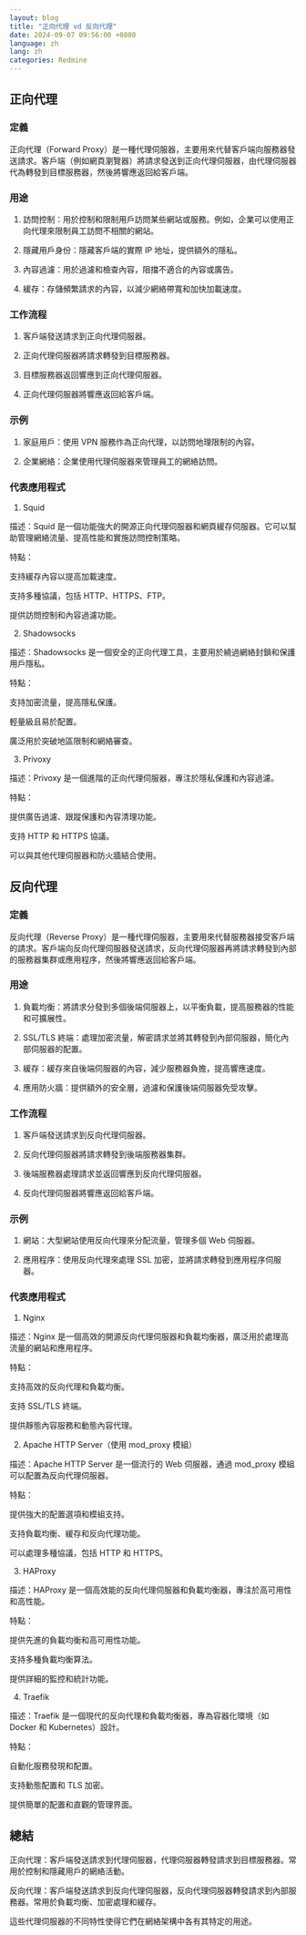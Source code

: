 ```yaml
---
layout: blog
title: "正向代理 vd 反向代理"
date: 2024-09-07 09:56:00 +0800
language: zh
lang: zh
categories: Redmine
---
```


## 正向代理

### 定義

正向代理（Forward Proxy）是一種代理伺服器，主要用來代替客戶端向服務器發送請求。客戶端（例如網頁瀏覽器）將請求發送到正向代理伺服器，由代理伺服器代為轉發到目標服務器，然後將響應返回給客戶端。

### 用途

1. 訪問控制：用於控制和限制用戶訪問某些網站或服務。例如，企業可以使用正向代理來限制員工訪問不相關的網站。

2. 隱藏用戶身份：隱藏客戶端的實際 IP 地址，提供額外的隱私。

3. 內容過濾：用於過濾和檢查內容，阻擋不適合的內容或廣告。

4. 緩存：存儲頻繁請求的內容，以減少網絡帶寬和加快加載速度。

### 工作流程

1. 客戶端發送請求到正向代理伺服器。

2. 正向代理伺服器將請求轉發到目標服務器。

3. 目標服務器返回響應到正向代理伺服器。

4. 正向代理伺服器將響應返回給客戶端。

### 示例

1. 家庭用戶：使用 VPN 服務作為正向代理，以訪問地理限制的內容。

2. 企業網絡：企業使用代理伺服器來管理員工的網絡訪問。

### 代表應用程式

1. Squid

描述：Squid 是一個功能強大的開源正向代理伺服器和網頁緩存伺服器。它可以幫助管理網絡流量、提高性能和實施訪問控制策略。

特點：

支持緩存內容以提高加載速度。

支持多種協議，包括 HTTP、HTTPS、FTP。

提供訪問控制和內容過濾功能。

2. Shadowsocks

描述：Shadowsocks 是一個安全的正向代理工具，主要用於繞過網絡封鎖和保護用戶隱私。

特點：

支持加密流量，提高隱私保護。

輕量級且易於配置。

廣泛用於突破地區限制和網絡審查。

3. Privoxy

描述：Privoxy 是一個進階的正向代理伺服器，專注於隱私保護和內容過濾。

特點：

提供廣告過濾、跟蹤保護和內容清理功能。

支持 HTTP 和 HTTPS 協議。

可以與其他代理伺服器和防火牆結合使用。

## 反向代理

### 定義

反向代理（Reverse Proxy）是一種代理伺服器，主要用來代替服務器接受客戶端的請求。客戶端向反向代理伺服器發送請求，反向代理伺服器再將請求轉發到內部的服務器集群或應用程序，然後將響應返回給客戶端。

### 用途

1. 負載均衡：將請求分發到多個後端伺服器上，以平衡負載，提高服務器的性能和可擴展性。

2. SSL/TLS 終端：處理加密流量，解密請求並將其轉發到內部伺服器，簡化內部伺服器的配置。

3. 緩存：緩存來自後端伺服器的內容，減少服務器負擔，提高響應速度。

4. 應用防火牆：提供額外的安全層，過濾和保護後端伺服器免受攻擊。

### 工作流程

1. 客戶端發送請求到反向代理伺服器。

2. 反向代理伺服器將請求轉發到後端服務器集群。

3. 後端服務器處理請求並返回響應到反向代理伺服器。

4. 反向代理伺服器將響應返回給客戶端。

### 示例

1. 網站：大型網站使用反向代理來分配流量，管理多個 Web 伺服器。

2. 應用程序：使用反向代理來處理 SSL 加密，並將請求轉發到應用程序伺服器。

### 代表應用程式

1. Nginx

描述：Nginx 是一個高效的開源反向代理伺服器和負載均衡器，廣泛用於處理高流量的網站和應用程序。

特點：

支持高效的反向代理和負載均衡。

支持 SSL/TLS 終端。

提供靜態內容服務和動態內容代理。

2. Apache HTTP Server（使用 mod_proxy 模組）

描述：Apache HTTP Server 是一個流行的 Web 伺服器，通過 mod_proxy 模組可以配置為反向代理伺服器。

特點：

提供強大的配置選項和模組支持。

支持負載均衡、緩存和反向代理功能。

可以處理多種協議，包括 HTTP 和 HTTPS。

3. HAProxy

描述：HAProxy 是一個高效能的反向代理伺服器和負載均衡器，專注於高可用性和高性能。

特點：

提供先進的負載均衡和高可用性功能。

支持多種負載均衡算法。

提供詳細的監控和統計功能。

4. Traefik

描述：Traefik 是一個現代的反向代理和負載均衡器，專為容器化環境（如 Docker 和 Kubernetes）設計。

特點：

自動化服務發現和配置。

支持動態配置和 TLS 加密。

提供簡單的配置和直觀的管理界面。

## 總結

正向代理：客戶端發送請求到代理伺服器，代理伺服器轉發請求到目標服務器。常用於控制和隱藏用戶的網絡活動。

反向代理：客戶端發送請求到反向代理伺服器，反向代理伺服器轉發請求到內部服務器。常用於負載均衡、加密處理和緩存。

這些代理伺服器的不同特性使得它們在網絡架構中各有其特定的用途。
